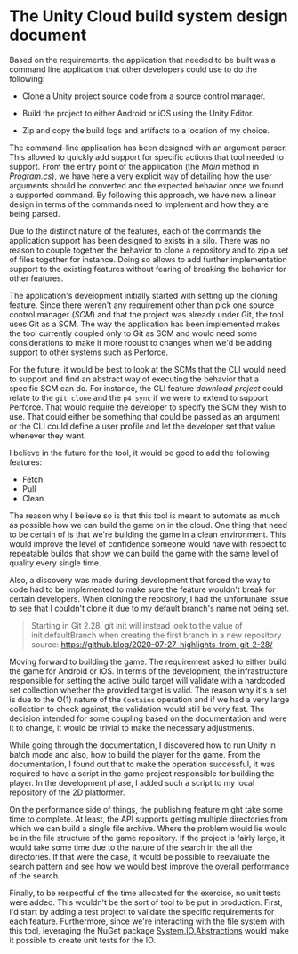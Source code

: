 # The Unity Cloud build system design document

Based on the requirements, the application that needed to be built was a command line application that other developers could use to do the following:

- Clone a Unity project source code from a source control manager.

- Build the project to either Android or iOS using the Unity Editor.

- Zip and copy the build logs and artifacts to a location of my choice.

The command-line application has been designed with an argument parser. This allowed to quickly add support for specific actions that tool needed to support. From the entry point of the application (the _Main_ method in _Program.cs_), we have here a very explicit way of detailing how the user arguments should be converted and the expected behavior once we found a supported command. By following this approach, we have now a linear design in terms of the commands need to implement and how they are being parsed.

Due to the distinct nature of the features, each of the commands the application support has been designed to exists in a silo. There was no reason to couple together the behavior to clone a repository and to zip a set of files together for instance. Doing so allows to add further implementation support to the existing features without fearing of breaking the behavior for other features.

The application's development initially started with setting up the cloning feature. Since there weren't any requirement other than pick one source control manager (_SCM_) and that the project was already under Git, the tool uses Git as a SCM. The way the application has been implemented makes the tool currently coupled only to Git as SCM and would need some considerations to make it more robust to changes when we'd be adding support to other systems such as Perforce. 

For the future, it would be best to look at the SCMs that the CLI would need to support and find an abstract way of executing the behavior that a specific SCM can do. For instance, the CLI feature _download project_ could relate to the ```git clone``` and the ```p4 sync``` if we were to extend to support Perforce. That would require the developer to specify the SCM they wish to use. That could either be something that could be passed as an argument or the CLI could define a user profile and let the developer set that value whenever they want.

I believe in the future for the tool, it would be good to add the following features:
- Fetch
- Pull
- Clean

The reason why I believe so is that this tool is meant to automate as much as possible how we can build the game on in the cloud. One thing that need to be certain of is that we're building the game in a clean environment. This would improve the level of confidence someone would have with respect to repeatable builds that show we can build the game with the same level of quality every single time.

Also, a discovery was made during development that forced the way to code had to be implemented to make sure the feature wouldn't break for certain developers. When cloning the repository, I had the unfortunate issue to see that I couldn't clone it due to my default branch's name not being set.

> Starting in Git 2.28, git init will instead look to the value of init.defaultBranch when creating the first branch in a new repository <br/>
> source: https://github.blog/2020-07-27-highlights-from-git-2-28/

Moving forward to building the game. The requirement asked to either build the game for Android or iOS. In terms of the development, the infrastructure responsible for setting the active build target will validate with a hardcoded set collection whether the provided target is valid. The reason why it's a set is due to the O(1) nature of the ```Contains``` operation and if we had a very large collection to check against, the validation would still be very fast. The decision intended for some coupling based on the documentation and were it to change, it would be trivial to make the necessary adjustments.

While going through the documentation, I discovered how to run Unity in batch mode and also, how to build the player for the game. From the documentation, I found out that to make the operation successful, it was required to have a script in the game project responsible for building the player. In the development phase, I added such a script to my local repository of the 2D platformer.

On the performance side of things, the publishing feature might take some time to complete. At least, the API supports getting multiple directories from which we can build a single file archive. Where the problem would lie would be in the file structure of the game repository. If the project is fairly large, it would take some time due to the nature of the search in the all the directories. If that were the case, it would be possible to reevaluate the search pattern and see how we would best improve the overall performance of the search.

Finally, to be respectful of the time allocated for the exercise, no unit tests were added. This wouldn't be the sort of tool to be put in production. First, I'd start by adding a test project to validate the specific requirements for each feature. Furthermore, since we're interacting with the file system with this tool, leveraging the NuGet package [System.IO.Abstractions](https://www.nuget.org/packages/System.IO.Abstractions) would make it possible to create unit tests for the IO.